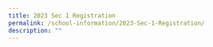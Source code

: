 ```yaml
---
title: 2023 Sec 1 Registration
permalink: /school-information/2023-Sec-1-Registration/
description: ""
---
```

